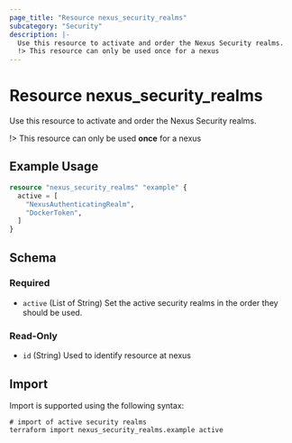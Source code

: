 ```yaml
---
page_title: "Resource nexus_security_realms"
subcategory: "Security"
description: |-
  Use this resource to activate and order the Nexus Security realms.
  !> This resource can only be used once for a nexus
---
```

# Resource nexus_security_realms
Use this resource to activate and order the Nexus Security realms.

!> This resource can only be used **once** for a nexus
## Example Usage
```terraform
resource "nexus_security_realms" "example" {
  active = [
    "NexusAuthenticatingRealm",
    "DockerToken",
  ]
}
```
<!-- schema generated by tfplugindocs -->
## Schema

### Required

- `active` (List of String) Set the active security realms in the order they should be used.

### Read-Only

- `id` (String) Used to identify resource at nexus
## Import
Import is supported using the following syntax:
```shell
# import of active security realms
terraform import nexus_security_realms.example active
```
